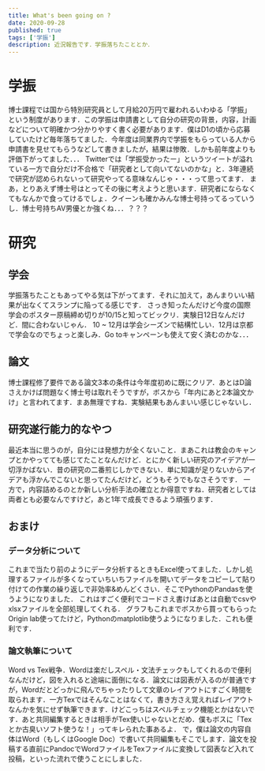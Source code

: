 ```yaml
---
title: What's been going on ?
date: 2020-09-28
published: true
tags: ['学振']
description: 近況報告です．学振落ちたこととか．
---
```


# 学振
博士課程では国から特別研究員として月給20万円で雇われるいわゆる「学振」という制度があります．この学振は申請書として自分の研究の背景，内容，計画などについて明確かつ分かりやすく書く必要があります．僕はD1の頃から応募していたけど毎年落ちてました．今年度は同業界内で学振をもらっている人から申請書を見せてもらうなどして書きましたが，結果は惨敗．しかも前年度よりも評価下がってました．．．
Twitterでは「学振受かったー」というツイートが溢れている一方で自分だけ不合格で「研究者として向いてないのかな」と．3年連続で研究が認められないって研究やってる意味なんじゃ・・・って思ってます．
まあ，とりあえず博士号はとってその後に考えようと思います．研究者にならなくてもなんかで食ってけるでしょ．クイーンも確かみんな博士号持ってるっていうし．博士号持ちAV男優とか強くね．．．？？？

# 研究
## 学会
学振落ちたこともあってやる気は下がってます．それに加えて，あんまりいい結果が出なくてスランプに陥ってる感じです．
さっき知ったんだけど今度の国際学会のポスター原稿締め切りが10/15と知ってビックリ．実験日12日なんだけど．間に合わないじゃん．
10 ~ 12月は学会シーズンで結構忙しい．12月は京都で学会なのでちょっと楽しみ．Go toキャンペーンも使えて安く済むのかな．．．

## 論文
博士課程修了要件である論文3本の条件は今年度初めに既にクリア．あとはD論さえかけば問題なく博士号は取れそうですが，ボスから「年内にあと2本論文かけ」と言われてます．まあ無理ですね．実験結果もあんまいい感じじゃないし．

## 研究遂行能力的なやつ
最近本当に思うのが，自分には発想力が全くないこと．まあこれは教会のキャンプとかやってても感じてたことなんだけど．とにかく新しい研究のアイデアが一切浮かばない．昔の研究の二番煎じしかできない．単に知識が足りないからアイデアも浮かんでこないと思ってたんだけど，どうもそうでもなさそうです．
一方で，内容詰めるのとか新しい分析手法の確立とか得意ですね．研究者としては両者とも必要なんですけど，あと1年で成長できるよう頑張ります．

## おまけ
### データ分析について
これまで当たり前のようにデータ分析するときもExcel使ってました．しかし処理するファイルが多くなっていちいちファイルを開いてデータをコピーして貼り付けての作業の繰り返しで非効率&めんどくさい．そこでPythonのPandasを使うようになりました．
これはすごく便利でコードさえ書けばあとは自動でcsvやxlsxファイルを全部処理してくれる．
グラフもこれまでボスから買ってもらったOrigin lab使ってたけど，Pythonのmatplotlib使うようになりました．これも便利です．

### 論文執筆について
Word vs Tex戦争．Wordは楽だしスペル・文法チェックもしてくれるので便利なんだけど，図を入れると途端に面倒になる．論文には図表が入るのが普通ですが，Wordだとどっかに飛んでちゃったりして文章のレイアウトにすごく時間を取られます．一方Texではそんなことはなくて，書き方さえ覚えればレイアウトなんかを気にせず執筆できます．けどこっちはスペルチェック機能とかはないです．あと共同編集するときは相手がTex使いじゃないとだめ．僕もボスに「Texとか古臭いソフト使うな！」ってキレられた事あるよ．
で，僕は論文の内容自体はWord（もしくはGoogle Doc）で書いて共同編集もそこでします．論文を投稿する直前にPandocでWordファイルをTexファイルに変換して図表など入れて投稿，といった流れで使うことにしました．

